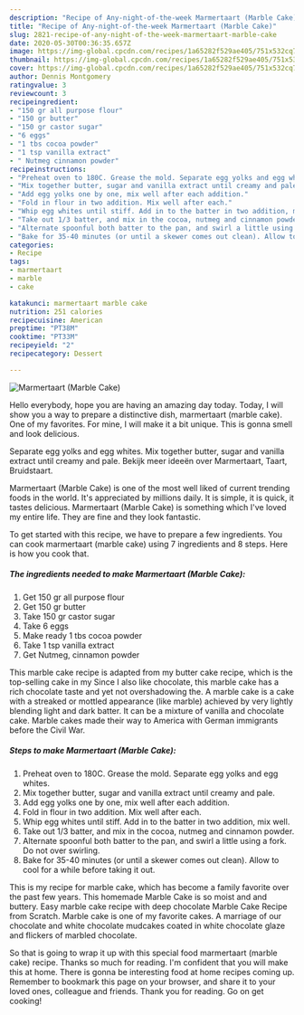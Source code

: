 ```yaml
---
description: "Recipe of Any-night-of-the-week Marmertaart (Marble Cake)"
title: "Recipe of Any-night-of-the-week Marmertaart (Marble Cake)"
slug: 2821-recipe-of-any-night-of-the-week-marmertaart-marble-cake
date: 2020-05-30T00:36:35.657Z
image: https://img-global.cpcdn.com/recipes/1a65282f529ae405/751x532cq70/marmertaart-marble-cake-recipe-main-photo.jpg
thumbnail: https://img-global.cpcdn.com/recipes/1a65282f529ae405/751x532cq70/marmertaart-marble-cake-recipe-main-photo.jpg
cover: https://img-global.cpcdn.com/recipes/1a65282f529ae405/751x532cq70/marmertaart-marble-cake-recipe-main-photo.jpg
author: Dennis Montgomery
ratingvalue: 3
reviewcount: 3
recipeingredient:
- "150 gr all purpose flour"
- "150 gr butter"
- "150 gr castor sugar"
- "6 eggs"
- "1 tbs cocoa powder"
- "1 tsp vanilla extract"
- " Nutmeg cinnamon powder"
recipeinstructions:
- "Preheat oven to 180C. Grease the mold. Separate egg yolks and egg whites."
- "Mix together butter, sugar and vanilla extract until creamy and pale."
- "Add egg yolks one by one, mix well after each addition."
- "Fold in flour in two addition. Mix well after each."
- "Whip egg whites until stiff. Add in to the batter in two addition, mix well."
- "Take out 1/3 batter, and mix in the cocoa, nutmeg and cinnamon powder."
- "Alternate spoonful both batter to the pan, and swirl a little using a fork. Do not over swirling."
- "Bake for 35-40 minutes (or until a skewer comes out clean). Allow to cool for a while before taking it out."
categories:
- Recipe
tags:
- marmertaart
- marble
- cake

katakunci: marmertaart marble cake 
nutrition: 251 calories
recipecuisine: American
preptime: "PT38M"
cooktime: "PT33M"
recipeyield: "2"
recipecategory: Dessert

---
```



![Marmertaart (Marble Cake)](https://img-global.cpcdn.com/recipes/1a65282f529ae405/751x532cq70/marmertaart-marble-cake-recipe-main-photo.jpg)

Hello everybody, hope you are having an amazing day today. Today, I will show you a way to prepare a distinctive dish, marmertaart (marble cake). One of my favorites. For mine, I will make it a bit unique. This is gonna smell and look delicious.

Separate egg yolks and egg whites. Mix together butter, sugar and vanilla extract until creamy and pale. Bekijk meer ideeën over Marmertaart, Taart, Bruidstaart.

Marmertaart (Marble Cake) is one of the most well liked of current trending foods in the world. It's appreciated by millions daily. It is simple, it is quick, it tastes delicious. Marmertaart (Marble Cake) is something which I've loved my entire life. They are fine and they look fantastic.


To get started with this recipe, we have to prepare a few ingredients. You can cook marmertaart (marble cake) using 7 ingredients and 8 steps. Here is how you cook that.

<!--inarticleads1-->

##### The ingredients needed to make Marmertaart (Marble Cake):

1. Get 150 gr all purpose flour
1. Get 150 gr butter
1. Take 150 gr castor sugar
1. Take 6 eggs
1. Make ready 1 tbs cocoa powder
1. Take 1 tsp vanilla extract
1. Get  Nutmeg, cinnamon powder


This marble cake recipe is adapted from my butter cake recipe, which is the top-selling cake in my Since I also like chocolate, this marble cake has a rich chocolate taste and yet not overshadowing the. A marble cake is a cake with a streaked or mottled appearance (like marble) achieved by very lightly blending light and dark batter. It can be a mixture of vanilla and chocolate cake. Marble cakes made their way to America with German immigrants before the Civil War. 

<!--inarticleads2-->

##### Steps to make Marmertaart (Marble Cake):

1. Preheat oven to 180C. Grease the mold. Separate egg yolks and egg whites.
1. Mix together butter, sugar and vanilla extract until creamy and pale.
1. Add egg yolks one by one, mix well after each addition.
1. Fold in flour in two addition. Mix well after each.
1. Whip egg whites until stiff. Add in to the batter in two addition, mix well.
1. Take out 1/3 batter, and mix in the cocoa, nutmeg and cinnamon powder.
1. Alternate spoonful both batter to the pan, and swirl a little using a fork. Do not over swirling.
1. Bake for 35-40 minutes (or until a skewer comes out clean). Allow to cool for a while before taking it out.


This is my recipe for marble cake, which has become a family favorite over the past few years. This homemade Marble Cake is so moist and and buttery. Easy marble cake recipe with deep chocolate Marble Cake Recipe from Scratch. Marble cake is one of my favorite cakes. A marriage of our chocolate and white chocolate mudcakes coated in white chocolate glaze and flickers of marbled chocolate. 

So that is going to wrap it up with this special food marmertaart (marble cake) recipe. Thanks so much for reading. I'm confident that you will make this at home. There is gonna be interesting food at home recipes coming up. Remember to bookmark this page on your browser, and share it to your loved ones, colleague and friends. Thank you for reading. Go on get cooking!
